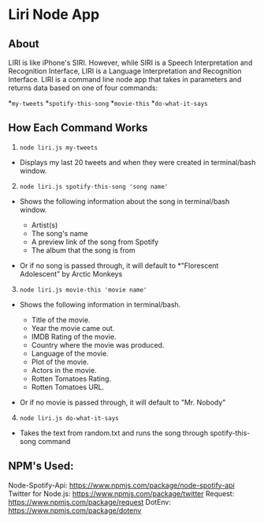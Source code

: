 # Liri Node App
## About
LIRI is like iPhone's SIRI. However, while SIRI is a Speech Interpretation and Recognition Interface, LIRI is a Language Interpretation and Recognition Interface. LIRI is a command line node app that takes in parameters and returns data based on one of four commands:

*`my-tweets`
*`spotify-this-song`
*`movie-this`
*`do-what-it-says`

## How Each Command Works
1. `node liri.js my-tweets`

  * Displays my last 20 tweets and when they were created in terminal/bash window.

2. `node liri.js spotify-this-song 'song name'`

  * Shows the following information about the song in terminal/bash window.
    * Artist(s)
    * The song's name
    * A preview link of the song from Spotify
    * The album that the song is from

  * Or if no song is passed through, it will default to
    *"Florescent Adolescent" by Arctic Monkeys

3. `node liri.js movie-this 'movie name'`

  * Shows the following information in terminal/bash.

    * Title of the movie.
    * Year the movie came out.
    * IMDB Rating of the movie.
    * Country where the movie was produced.
    * Language of the movie.
    * Plot of the movie.
    * Actors in the movie.
    * Rotten Tomatoes Rating.
    * Rotten Tomatoes URL.

  * Or if no movie is passed through, it will default to "Mr. Nobody"

4. `node liri.js do-what-it-says`

  * Takes the text from random.txt and runs the song through spotify-this-song command

## NPM's Used:
Node-Spotify-Api: https://www.npmjs.com/package/node-spotify-api
Twitter for Node.js: https://www.npmjs.com/package/twitter
Request: https://www.npmjs.com/package/request
DotEnv: https://www.npmjs.com/package/dotenv
